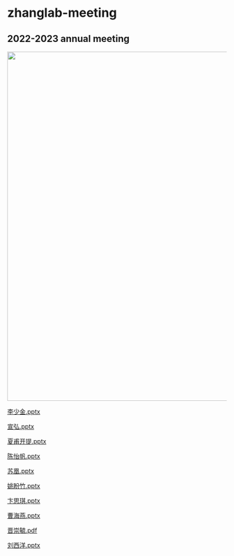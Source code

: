 # zhanglab-meeting

## 2022-2023 annual meeting

<div align=center>
<img src="https://github.com/DearJohnsonny/Zhanglab323-meeting/assets/111955215/305b9d87-9c87-4d48-ba51-1e3c16e2d27e" width="800">
</div>

<a href="https://zlabmeeting.obs.cn-north-4.myhuaweicloud.com/230707_323Lab_annual meeting/李少金.pptx">李少金.pptx</a>

<a href="https://zlabmeeting.obs.cn-north-4.myhuaweicloud.com/230707_323Lab_annual meeting/宣弘.pptx">宣弘.pptx</a>

<a href="https://zlabmeeting.obs.cn-north-4.myhuaweicloud.com/230707_323Lab_annual meeting/夏甫开提.pptx">夏甫开提.pptx</a>

<a href="https://zlabmeeting.obs.cn-north-4.myhuaweicloud.com/230707_323Lab_annual meeting/陈怡帆.pptx">陈怡帆.pptx</a>

<a href="https://zlabmeeting.obs.cn-north-4.myhuaweicloud.com/230707_323Lab_annual meeting/苏凰.pptx">苏凰.pptx</a>

<a href="https://zlabmeeting.obs.cn-north-4.myhuaweicloud.com/230707_323Lab_annual meeting/姚盼竹.pptx">姚盼竹.pptx</a>

<a href="https://zlabmeeting.obs.cn-north-4.myhuaweicloud.com/230707_323Lab_annual meeting/卞思琪.pptx">卞思琪.pptx</a>

<a href="https://zlabmeeting.obs.cn-north-4.myhuaweicloud.com/230707_323Lab_annual meeting/曹海燕.pptx">曹海燕.pptx</a>

<a href="https://zlabmeeting.obs.cn-north-4.myhuaweicloud.com/230707_323Lab_annual meeting/晋崇毓.pdf">晋崇毓.pdf</a>

<a href="https://zlabmeeting.obs.cn-north-4.myhuaweicloud.com/230707_323Lab_annual meeting/刘西洋.pptx">刘西洋.pptx</a>
